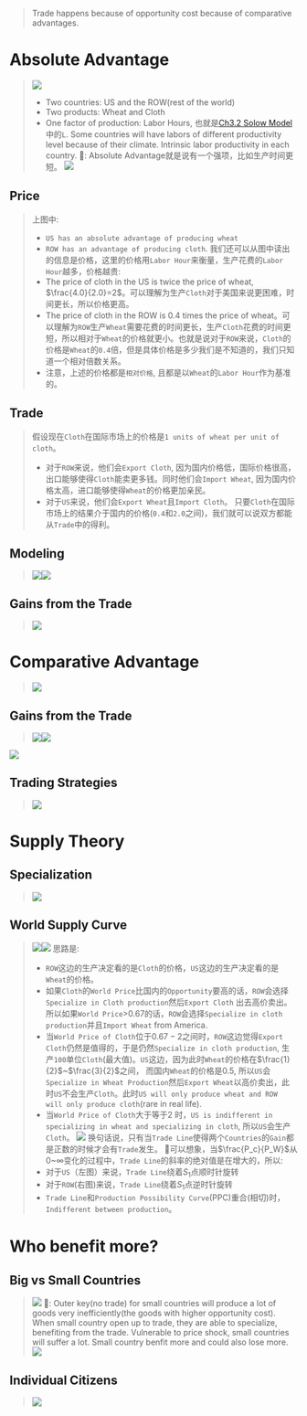 
> Trade happens because of opportunity cost because of comparative advantages.


# Absolute Advantage
> ![](Lecture%2015%20Global%20Trade.assets/image-20230413140202066.png)
> - Two countries: US and the ROW(rest of the world)
> - Two products: Wheat and Cloth
> - One factor of production: Labor Hours, 也就是[Ch3.2 Solow Model](Chapter_3_Solow_Model.md#Ch3.2%20Solow%20Model)中的`L`.
> Some countries will have labors of different productivity level because of their climate.
> Intrinsic labor productivity in each country.
> 🔔: Absolute Advantage就是说有一个强项，比如生产时间更短。
> ![](Lecture%2015%20Global%20Trade.assets/image-20230419183245309.png)




## Price
> 上图中:
> - `US has an absolute advantage of producing wheat`
> - `ROW has an advantage of producing cloth`.
> 我们还可以从图中读出的信息是价格，这里的价格用`Labor Hour`来衡量，生产花费的`Labor Hour`越多，价格越贵:
> - The price of cloth in the US is twice the price of wheat, $\frac{4.0}{2.0}=2$。可以理解为生产`Cloth`对于美国来说更困难，时间更长，所以价格更高。
> - The price of cloth in the ROW is 0.4 times the price of wheat。可以理解为`ROW`生产`Wheat`需要花费的时间更长，生产`Cloth`花费的时间更短，所以相对于`Wheat`的价格就更小。也就是说对于`ROW`来说，`Cloth`的价格是`Wheat`的`0.4`倍，但是具体价格是多少我们是不知道的，我们只知道一个相对倍数关系。
> - 注意，上述的价格都是`相对价格`, 且都是以`Wheat`的`Labor Hour`作为基准的。


## Trade
> 假设现在`Cloth`在国际市场上的价格是`1 units of wheat per unit of cloth`。
> - 对于`ROW`来说，他们会`Export Cloth`, 因为国内价格低，国际价格很高，出口能够使得`Cloth`能卖更多钱。同时他们会`Import Wheat`, 因为国内价格太高，进口能够使得`Wheat`的价格更加亲民。
> - 对于`US`来说，他们会`Export Wheat`且`Import Cloth`。
> 只要`Cloth`在国际市场上的结果介于国内的价格(`0.4`和`2.0`之间)，我们就可以说双方都能从`Trade`中的得利。


## Modeling
> ![](Lecture%2015%20Global%20Trade.assets/image-20230413142813330.png)![](Lecture%2015%20Global%20Trade.assets/image-20230413143254287.png)


## Gains from the Trade
> ![](Lecture%2015%20Global%20Trade.assets/image-20230413143513808.png)




# Comparative Advantage
> ![](Lecture%2015%20Global%20Trade.assets/image-20230413142730812.png)


## Gains from the Trade
> ![](Lecture%2015%20Global%20Trade.assets/image-20230413143821892.png)![](Lecture%2015%20Global%20Trade.assets/image-20230419183319214.png)

![](Lecture%2015%20Global%20Trade.assets/image-20230413143317059.png)


## Trading Strategies
> ![](Lecture%2015%20Global%20Trade.assets/image-20230413144300046.png)



# Supply Theory
## Specialization
> ![](Lecture%2015%20Global%20Trade.assets/image-20230413195922102.png)



## World Supply Curve
> ![](Lecture%2015%20Global%20Trade.assets/image-20230413194808569.png)![](Lecture%2015%20Global%20Trade.assets/image-20230413194817206.png)
>  思路是:
> - `ROW`这边的生产决定看的是`Cloth`的价格，`US`这边的生产决定看的是`Wheat`的价格。
> - 如果`Cloth`的`World Price`比国内的`Opportunity`要高的话，`ROW`会选择`Specialize in Cloth production`然后`Export Cloth` 出去高价卖出。所以如果`World Price`>0.67的话，`ROW`会选择`Specialize in cloth production`并且`Import Wheat` from America.
> - 当`World Price of Cloth`位于$0.67-2$之间时，`ROW`这边觉得`Export Cloth`仍然是值得的，于是仍然`Specialize in cloth production`, 生产`100`单位`Cloth`(最大值)。`US`这边，因为此时`Wheat`的价格在$\frac{1}{2}$~$\frac{3}{2}$之间， 而国内`Wheat`的价格是$0.5$, 所以`US`会`Specialize in Wheat Production`然后`Export Wheat`以高价卖出，此时`US`不会生产`Cloth`。此时`US will only produce wheat and ROW will only produce cloth`(rare in real life).
> - 当`World Price of Cloth`大于等于$2$ 时，`US is indifferent in specializing in wheat and specializing in cloth`, 所以`US`会生产`Cloth`。
> ![](Lecture%2015%20Global%20Trade.assets/image-20230413143317059.png)
> 换句话说，只有当`Trade Line`使得两个`Countries`的`Gain`都是正数的时候才会有`Trade`发生。
> 🔔可以想象，当$\frac{P_c}{P_W}$从$0$~$\infty$变化的过程中，`Trade Line`的斜率的绝对值是在增大的，所以:
> - 对于`US`（左图）来说，`Trade Line`绕着$S_1$点顺时针旋转
> - 对于`ROW`(右图)来说，`Trade Line`绕着$S_1$点逆时针旋转
> - `Trade Line`和`Production Possibility Curve`(PPC)重合(相切)时，`Indifferent between production`。



# Who benefit more? 
## Big vs Small Countries
> ![](Lecture%2015%20Global%20Trade.assets/image-20230419190115682.png)
> 🔔: Outer key(no trade) for small countries will produce a lot of goods very inefficiently(the goods with higher opportunity cost). When small country open up to trade, they are able to specialize, benefiting from the trade.
> Vulnerable to price shock, small countries will suffer a lot.
> Small country benfit more and could also lose more.
> ![](Lecture%2015%20Global%20Trade.assets/image-20230419190127683.png)



## Individual Citizens
> ![](Lecture%2015%20Global%20Trade.assets/image-20230419195135533.png)
























